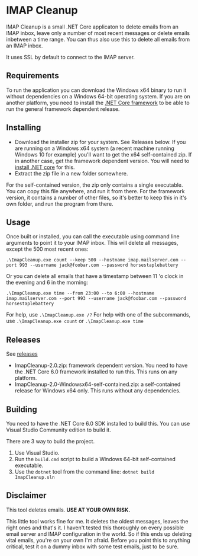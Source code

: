 ﻿# IMAP Cleanup

IMAP Cleanup is a small .NET Core applicaton to delete emails from an IMAP inbox, leave only a number of most recent messages or delete emails inbetween a time range.
You can thus also use this to delete all emails from an IMAP inbox.

It uses SSL by default to connect to the IMAP server. 

## Requirements

To run the application you can download the Windows x64 binary to run it without dependencies on a Windows 64-bit operating system.
If you are on another platform, you need to install the [.NET Core framework](https://dotnet.microsoft.com/download) to be able to run the general framework dependent release.

## Installing

- Download the installer zip for your system. See Releases below. If you are running on a Windows x64 system (a recent machine running Windows 10 for example) you'll want to get the x64 self-contained zip. If in another case, get the framework dependent version. You will need to [install .NET core](https://dotnet.microsoft.com/download) for this.
- Extract the zip file in a new folder somewhere.

For the self-contained version, the zip only contains a single executable. You can copy this file anywhere, and run it from there.
For the framework version, it contains a number of other files, so it's better to keep this in it's own folder, and run the program from there.

## Usage

Once built or installed, you can call the executable using command line arguments to point it to your IMAP inbox.
This will delete all messages, except the 500 most recent ones:

	.\ImapCleanup.exe count --keep 500 --hostname imap.mailserver.com --port 993 --username jack@foobar.com --password horsestaplebattery


Or you can delete all emails that have a timestamp between 11 'o clock in the evening and 6 in the morning:

	.\ImapCleanup.exe time --from 23:00 --to 6:00 --hostname imap.mailserver.com --port 993 --username jack@foobar.com --password horsestaplebattery 

For help, use `.\ImapCleanup.exe /?`
For help with one of the subcommands, use `.\ImapCleanup.exe count` or `.\ImapCleanup.exe time`

## Releases

See [releases](https://github.com/n3wjack/ImapCleanup/releases)

- ImapCleanup-2.0.zip: framework dependent version. You need to have the .NET Core 6.0 framework installed to run this. This runs on any platform.
- ImapCleanup-2.0-Windowsx64-self-contained.zip: a self-contained release for Windows x64 only. This runs without any dependencies.

## Building

You need to have the .NET Core 6.0 SDK installed to build this. You can use Visual Studio Community edition to build it.

There are 3 way to build the project.

1. Use Visual Studio.
2. Run the `build.cmd` script to build a Windows 64-bit self-contained executable.
3. Use the `dotnet` tool from the command line: `dotnet build ImapCleanup.sln`

## Disclaimer

This tool deletes emails. **USE AT YOUR OWN RISK.**

This little tool works fine for me. It deletes the oldest messages, leaves the right ones and that's it.
I haven't tested this thoroughly on every possible email server and IMAP configuration in the world. So if this ends up deleting vital emails, you're on your own I'm afraid.
Before you point this to anything critical, test it on a dummy inbox with some test emails, just to be sure. 

